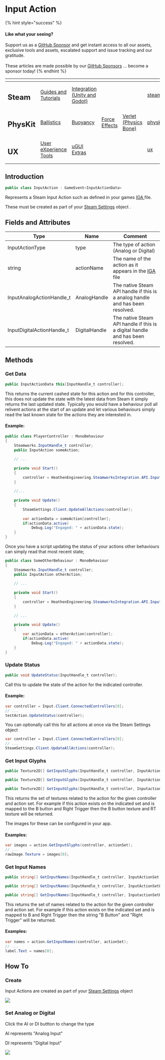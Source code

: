 # Input Action

{% hint style="success" %}
#### Like what your seeing?

Support us as a [GitHub Sponsor](../../../../become-a-sponsor/) and get instant access to all our assets, exclusive tools and assets, escalated support and issue tracking and our gratitude.\
\
These articles are made possible by our [GitHub Sponsors](../../../../become-a-sponsor/) ... become a sponsor today!
{% endhint %}

<table data-view="cards"><thead><tr><th></th><th></th><th></th><th></th><th></th><th data-hidden data-card-target data-type="content-ref"></th><th data-hidden data-card-cover data-type="files"></th></tr></thead><tbody><tr><td><h2>Steam</h2></td><td><a href="../../../../company/steam/">Guides and Tutorials</a></td><td><a href="../../">Integration (Unity and Godot)</a></td><td></td><td></td><td><a href="../../../../company/steam/">steam</a></td><td><a href="../../../../.gitbook/assets/Steamworks Card.png">Steamworks Card.png</a></td></tr><tr><td><h2>PhysKit</h2></td><td><a href="../../../physkit/learning/sample-scenes/1-ballistic-basics.md">Ballistics</a></td><td><a href="../../../physkit/learning/sample-scenes/1-buoyancy-example.md">Buoyancy</a></td><td><a href="../../../physkit/learning/sample-scenes/1-force-effect-fields.md">Force Effects</a></td><td><a href="../../../physkit/learning/sample-scenes/2-verlet-spring-skinned-mesh.md">Verlet (Physics Bone)</a></td><td><a href="../../../physkit/">physkit</a></td><td><a href="../../../../.gitbook/assets/PhysKit Card.png">PhysKit Card.png</a></td></tr><tr><td><h2>UX</h2></td><td><a href="../../../ux/learning/core-concepts/">User eXperience Tools</a></td><td><a href="../../../ux/learning/ugui-extras/">uGUI Extras</a></td><td></td><td></td><td><a href="../../../ux/">ux</a></td><td><a href="../../../../.gitbook/assets/Splash Screen (1).png">Splash Screen (1).png</a></td></tr></tbody></table>

## Introduction

```csharp
public class InputAction : GameEvent<InputActionData>
```

Represents a Steam Input Action such as defined in your games [IGA ](../../../../company/steam/steamworks/input/getting-started.md#in-game-action-file)file.

These must be created as part of your [Steam Settings](steam-settings/) object .

## Fields and Attributes

| Type                        | Name          | Comment                                                                                                                                   |
| --------------------------- | ------------- | ----------------------------------------------------------------------------------------------------------------------------------------- |
| InputActionType             | type          | The type of action (Analog or Digital)                                                                                                    |
| string                      | actionName    | The name of the action as it appears in the [IGA](../../../../company/steam/steamworks/input/getting-started.md#in-game-action-file) file |
| InputAnalogActionHandle\_t  | AnalogHandle  | The native Steam API handle if this is a analog handle and has been resolved.                                                             |
| InputDigitalActionHandle\_t | DigitalHandle | The native Steam API handle if this is a digital handle and has been resolved.                                                            |

## Methods

### Get Data

```csharp
public InputActionData this[InputHandle_t controller];
```

This returns the current cashed state for this action and for this controller, this does not update the state with the latest data from Steam it simply returns the last updated state. Typically you would have a behaviour poll all relivent actions at the start of an update and let various behaviours simply read the last known state for the actions they are interested in.

#### Example:

```csharp
public class PlayerController : MonoBehaviour
{
    Steamworks.InputHandle_t controller;
    public InputAction someAction;
    
    // ...
    
    private void Start()
    {
        controller = HeathenEngineering.SteamworksIntegration.API.Input.Client.ConnectedControllers[0];
    }
    
    //...
    
    private void Update()
    {
        SteamSettings.Client.UpdateAllActions(controller);
        
        var actionData = someAction[controller];
        if(actionData.active)
            Debug.Log("Engaged: " + actionData.state);
    }
}
```

Once you have a script updating the status of your actions other behaviours can simply read that most recent state;

```csharp
public class SomeOtherBehaviour : MonoBehaviour
{
    Steamworks.InputHandle_t controller;
    public InputAction otherAction;
    
    // ...
    
    private void Start()
    {
        controller = HeathenEngineering.SteamworksIntegration.API.Input.Client.ConnectedControllers[0];
    }
    
    // ...
    
    private void Update()
    {
        var actionData = otherAction[controller];
        if(actionData.active)
            Debug.Log("Engaged: " + actionData.state);
    }
}
```

### Update Status

```csharp
public void UpdateStatus(InputHandle_t controller);
```

Call this to update the state of the action for the indicated controller.

#### Example:

```csharp
var controller = Input.Client.ConnectedControllers[0];
// ...
testAction.UpdateStatus(controller);
```

You can optionally call this for all actions at once via the Steam Settings object

```csharp
var controller = Input.Client.ConnectedControllers[0];
// ...
SteamSettings.Client.UpdateAllActions(controller);
```

### Get Input Glyphs

```csharp
public Texture2D[] GetInputGlyphs(InputHandle_t controller, InputActionSet set);
```

```csharp
public Texture2D[] GetInputGlyphs(InputHandle_t controller, InputActionSetLayer set);
```

```csharp
public Texture2D[] GetInputGlyphs(InputHandle_t controller, InputactionSetHandle_t set);
```

This returns the set of textures related to the action for the given controller and action set. For example if this action exists on the indicated set and is mapped to the B button and Right Trigger then the B button texture and RT texture will be returned.&#x20;

The images for these can be configured in your app.

#### Examples:

```csharp
var images = action.GetInputGlyphs(controller, actionSet);
// ...
rawImage.Texture = images[0];
```

### Get Input Names

```csharp
public string[] GetInputNames(InputHandle_t controller, InputActionSet set);
```

```csharp
public string[] GetInputNames(InputHandle_t controller, InputActionSetLayer set);
```

```csharp
public string[] GetInputNames(InputHandle_t controller, InputactionSetHandle_t set);
```

This returns the set of names related to the action for the given controller and action set. For example if this action exists on the indicated set and is mapped to B and Right Trigger then the string "B Button" and "Right Trigger" will be returned.

#### Examples:

```csharp
var names = action.GetInputNames(controller, actionSet);
// ...
label.Text = names[0];
```

## How To

### Create

Input Actions are created as part of your [Steam Settings](steam-settings/) object

![](<../../../../.gitbook/assets/image (160) (1).png>)

### Set Analog or Digital

Click the AI or DI buttton to change the type

AI represents "Analog Input"

DI represents "Digital Input"

![](<../../../../.gitbook/assets/image (161) (1) (1) (1).png>)
